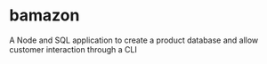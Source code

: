 # bamazon
A Node and SQL application to create a product database and allow customer interaction through a CLI
